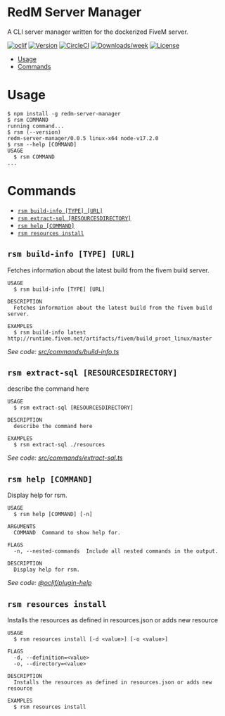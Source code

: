 RedM Server Manager
=================

A CLI server manager written for the dockerized FiveM server.

[![oclif](https://img.shields.io/badge/cli-oclif-brightgreen.svg)](https://oclif.io)
[![Version](https://img.shields.io/npm/v/redm-server-manager.svg)](https://npmjs.org/package/redm-server-manager)
[![CircleCI](https://circleci.com/gh/Timeless-Outlaws/RedM-Server-Manager/tree/main.svg?style=shield)](https://circleci.com/gh/Timeless-Outlaws/RedM-Server-Manager/tree/main)
[![Downloads/week](https://img.shields.io/npm/dw/redm-server-manager.svg)](https://npmjs.org/package/redm-server-manager)
[![License](https://img.shields.io/npm/l/redm-server-manager.svg)](https://github.com/Timeless-Outlaws/RedM-Server-Manager/blob/main/package.json)

<!-- toc -->
* [Usage](#usage)
* [Commands](#commands)
<!-- tocstop -->
# Usage
<!-- usage -->
```sh-session
$ npm install -g redm-server-manager
$ rsm COMMAND
running command...
$ rsm (--version)
redm-server-manager/0.0.5 linux-x64 node-v17.2.0
$ rsm --help [COMMAND]
USAGE
  $ rsm COMMAND
...
```
<!-- usagestop -->
# Commands
<!-- commands -->
* [`rsm build-info [TYPE] [URL]`](#rsm-build-info-type-url)
* [`rsm extract-sql [RESOURCESDIRECTORY]`](#rsm-extract-sql-resourcesdirectory)
* [`rsm help [COMMAND]`](#rsm-help-command)
* [`rsm resources install`](#rsm-resources-install)

## `rsm build-info [TYPE] [URL]`

Fetches information about the latest build from the fivem build server.

```
USAGE
  $ rsm build-info [TYPE] [URL]

DESCRIPTION
  Fetches information about the latest build from the fivem build server.

EXAMPLES
  $ rsm build-info latest http://runtime.fivem.net/artifacts/fivem/build_proot_linux/master
```

_See code: [src/commands/build-info.ts](https://github.com/bumbummen99/RedM/blob/v0.0.5/src/commands/build-info.ts)_

## `rsm extract-sql [RESOURCESDIRECTORY]`

describe the command here

```
USAGE
  $ rsm extract-sql [RESOURCESDIRECTORY]

DESCRIPTION
  describe the command here

EXAMPLES
  $ rsm extract-sql ./resources
```

_See code: [src/commands/extract-sql.ts](https://github.com/bumbummen99/RedM/blob/v0.0.5/src/commands/extract-sql.ts)_

## `rsm help [COMMAND]`

Display help for rsm.

```
USAGE
  $ rsm help [COMMAND] [-n]

ARGUMENTS
  COMMAND  Command to show help for.

FLAGS
  -n, --nested-commands  Include all nested commands in the output.

DESCRIPTION
  Display help for rsm.
```

_See code: [@oclif/plugin-help](https://github.com/oclif/plugin-help/blob/v5.1.10/src/commands/help.ts)_

## `rsm resources install`

Installs the resources as defined in resources.json or adds new resource

```
USAGE
  $ rsm resources install [-d <value>] [-o <value>]

FLAGS
  -d, --definition=<value>
  -o, --directory=<value>

DESCRIPTION
  Installs the resources as defined in resources.json or adds new resource

EXAMPLES
  $ rsm resources install
```
<!-- commandsstop -->
